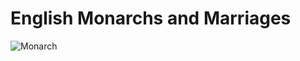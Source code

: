 # English Monarchs and Marriages

![Monarch](https://github.com/user-attachments/assets/22232400-0f2f-4b34-a487-c310c146ec35)

